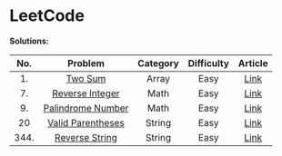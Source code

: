 # LeetCode


**Solutions:**

| No.   | Problem  | Category  | Difficulty | Article |
|:--------:|:-----------:|:---------:|:---------:|:---------:|
|1.|[Two Sum](https://leetcode.com/problems/reverse-string/description/) |Array |Easy |[Link](Array/1-Two-Sum.md)|
|7.|[Reverse Integer](https://leetcode.com/problems/reverse-integer/description/)|Math|Easy| [Link](/Math/7-Reverse-Integer.md)|
|9.|[Palindrome Number](https://leetcode.com/problems/palindrome-number/description/)|Math |Easy|[Link](/Math/9-Palindrome-Number.md)| 
|20|[Valid Parentheses](https://leetcode.com/problems/valid-parentheses/description/)|String| Easy|[Link](/String/20-Valid-Parentheses.md)|
|344.|[Reverse String](https://leetcode.com/problems/reverse-string/description/)|String |Easy|[Link](/String/344-Reverse-String.md)| 


